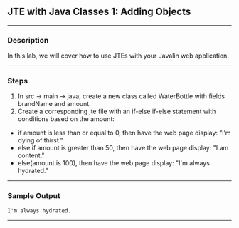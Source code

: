 ## JTE with Java Classes 1: Adding Objects
---
### Description
In this lab, we will cover how to use JTEs with your Javalin web application.

---
### Steps
1. In src -> main -> java, create a new class called WaterBottle with fields brandName and amount.
2. Create a corresponding jte file with an if-else if-else statement with conditions based on the amount:
* if amount is less than or equal to 0, then have the web page display: “I’m dying of thirst.” 
* else if amount is greater than 50, then have the web page display: "I am content."
* else(amount is 100), then have the web page display: "I'm always hydrated."
---
### Sample Output
```
I'm always hydrated.
```
---
